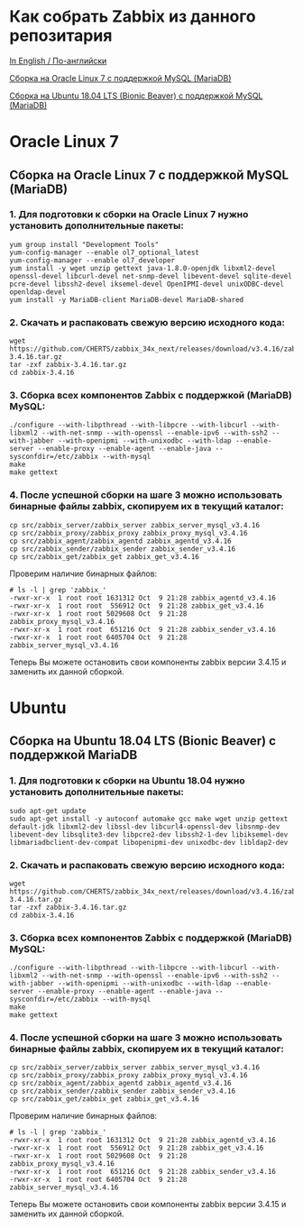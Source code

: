 # Как собрать Zabbix из данного репозитария

[In English / По-английски](BUILD.md)

[Сборка на Oracle Linux 7 с поддержкой MySQL (MariaDB)](#oracle-linux-7)

[Сборка на Ubuntu 18.04 LTS (Bionic Beaver) с поддержкой MySQL (MariaDB)](#ubuntu)

# Oracle Linux 7
## Сборка на Oracle Linux 7 с поддержкой MySQL (MariaDB)

### 1. Для подготовки к сборки на Oracle Linux 7 нужно установить дополнительные пакеты:

~~~~
yum group install "Development Tools"
yum-config-manager --enable ol7_optional_latest
yum-config-manager --enable ol7_developer
yum install -y wget unzip gettext java-1.8.0-openjdk libxml2-devel openssl-devel libcurl-devel net-snmp-devel libevent-devel sqlite-devel pcre-devel libssh2-devel iksemel-devel OpenIPMI-devel unixODBC-devel openldap-devel
yum install -y MariaDB-client MariaDB-devel MariaDB-shared
~~~~

### 2. Скачать и распаковать свежую версию исходного кода:

~~~~
wget https://github.com/CHERTS/zabbix_34x_next/releases/download/v3.4.16/zabbix-3.4.16.tar.gz
tar -zxf zabbix-3.4.16.tar.gz
cd zabbix-3.4.16
~~~~

### 3. Сборка всех компонентов Zabbix с поддержкой (MariaDB) MySQL:

~~~~
./configure --with-libpthread --with-libpcre --with-libcurl --with-libxml2 --with-net-snmp --with-openssl --enable-ipv6 --with-ssh2 --with-jabber --with-openipmi --with-unixodbc --with-ldap --enable-server --enable-proxy --enable-agent --enable-java --sysconfdir=/etc/zabbix --with-mysql
make
make gettext
~~~~

### 4. После успешной сборки на шаге 3 можно использовать бинарные файлы zabbix, скопируем их в текущий каталог:

~~~~
cp src/zabbix_server/zabbix_server zabbix_server_mysql_v3.4.16
cp src/zabbix_proxy/zabbix_proxy zabbix_proxy_mysql_v3.4.16
cp src/zabbix_agent/zabbix_agentd zabbix_agentd_v3.4.16
cp src/zabbix_sender/zabbix_sender zabbix_sender_v3.4.16
cp src/zabbix_get/zabbix_get zabbix_get_v3.4.16
~~~~

Проверим наличие бинарных файлов:

~~~~
# ls -l | grep 'zabbix_'
-rwxr-xr-x  1 root root 1631312 Oct  9 21:28 zabbix_agentd_v3.4.16
-rwxr-xr-x  1 root root  556912 Oct  9 21:28 zabbix_get_v3.4.16
-rwxr-xr-x  1 root root 5029608 Oct  9 21:28 zabbix_proxy_mysql_v3.4.16
-rwxr-xr-x  1 root root  651216 Oct  9 21:28 zabbix_sender_v3.4.16
-rwxr-xr-x  1 root root 6405704 Oct  9 21:28 zabbix_server_mysql_v3.4.16
~~~~

Теперь Вы можете остановить свои компоненты zabbix версии 3.4.15 и заменить их данной сборкой.

# Ubuntu
## Сборка на Ubuntu 18.04 LTS (Bionic Beaver) с поддержкой MariaDB

### 1. Для подготовки к сборки на Ubuntu 18.04 нужно установить дополнительные пакеты:

~~~~
sudo apt-get update
sudo apt-get install -y autoconf automake gcc make wget unzip gettext default-jdk libxml2-dev libssl-dev libcurl4-openssl-dev libsnmp-dev libevent-dev libsqlite3-dev libpcre2-dev libssh2-1-dev libiksemel-dev libmariadbclient-dev-compat libopenipmi-dev unixodbc-dev libldap2-dev
~~~~

### 2. Скачать и распаковать свежую версию исходного кода:

~~~~
wget https://github.com/CHERTS/zabbix_34x_next/releases/download/v3.4.16/zabbix-3.4.16.tar.gz
tar -zxf zabbix-3.4.16.tar.gz
cd zabbix-3.4.16
~~~~

### 3. Сборка всех компонентов Zabbix с поддержкой (MariaDB) MySQL:

~~~~
./configure --with-libpthread --with-libpcre --with-libcurl --with-libxml2 --with-net-snmp --with-openssl --enable-ipv6 --with-ssh2 --with-jabber --with-openipmi --with-unixodbc --with-ldap --enable-server --enable-proxy --enable-agent --enable-java --sysconfdir=/etc/zabbix --with-mysql
make
make gettext
~~~~

### 4. После успешной сборки на шаге 3 можно использовать бинарные файлы zabbix, скопируем их в текущий каталог:

~~~~
cp src/zabbix_server/zabbix_server zabbix_server_mysql_v3.4.16
cp src/zabbix_proxy/zabbix_proxy zabbix_proxy_mysql_v3.4.16
cp src/zabbix_agent/zabbix_agentd zabbix_agentd_v3.4.16
cp src/zabbix_sender/zabbix_sender zabbix_sender_v3.4.16
cp src/zabbix_get/zabbix_get zabbix_get_v3.4.16
~~~~

Проверим наличие бинарных файлов:

~~~~
# ls -l | grep 'zabbix_'
-rwxr-xr-x  1 root root 1631312 Oct  9 21:28 zabbix_agentd_v3.4.16
-rwxr-xr-x  1 root root  556912 Oct  9 21:28 zabbix_get_v3.4.16
-rwxr-xr-x  1 root root 5029608 Oct  9 21:28 zabbix_proxy_mysql_v3.4.16
-rwxr-xr-x  1 root root  651216 Oct  9 21:28 zabbix_sender_v3.4.16
-rwxr-xr-x  1 root root 6405704 Oct  9 21:28 zabbix_server_mysql_v3.4.16
~~~~

Теперь Вы можете остановить свои компоненты zabbix версии 3.4.15 и заменить их данной сборкой.

